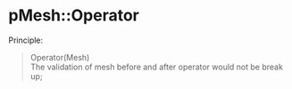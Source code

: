 # pMesh::Operator

Principle:
> Operator(Mesh)  
> The validation of mesh before and after operator would not be break up;
> 